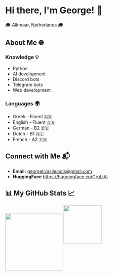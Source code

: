 # Hi there, I'm George! 👋
🎓 Alkmaar, Netherlands 🎓

## About Me 🌐

### Knowledge 💡
- Python
- AI development
- Discord bots
- Telegram bots
- Web development

### Languages 🌍
- Greek - Fluent 🇬🇷
- English - Fluent 🇬🇧
- German - B2 🇩🇪
- Dutch - B1 🇳🇱
- French - A2 🇫🇷

## Connect with Me 📬
- **Email:** georgelivasileiadis@gmail.com
- **HuggingFace** https://huggingface.co/GrgLiAi

## 📊 My GitHub Stats 📈
<p align="left">
    <img align="center" src="https://github-readme-stats-eight-theta.vercel.app/api?username=GrgLi&show_icons=true&hide_border=true&include_all_commits=true&count_private=true&bg_color=00000000&theme=tokyonight" height=180px/>
    <img height="120px" src="https://github-readme-stats.vercel.app/api/top-langs/?username=GrgLi&hide=html&hide_title=true&hide_border=true&layout=compact&langs_count=8&theme=tokyonight&bg_color=00000000" />
</p>
